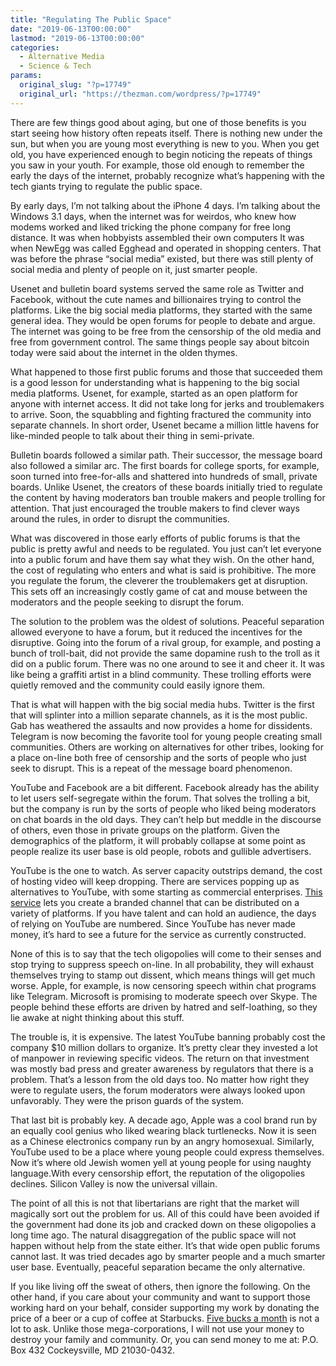 ```yaml
---
title: "Regulating The Public Space"
date: "2019-06-13T00:00:00"
lastmod: "2019-06-13T00:00:00"
categories:
  - Alternative Media
  - Science & Tech
params:
  original_slug: "?p=17749"
  original_url: "https://thezman.com/wordpress/?p=17749"
---
```


There are few things good about aging, but one of those benefits is you
start seeing how history often repeats itself. There is nothing new
under the sun, but when you are young most everything is new to you.
When you get old, you have experienced enough to begin noticing the
repeats of things you saw in your youth. For example, those old enough
to remember the early the days of the internet, probably recognize
what’s happening with the tech giants trying to regulate the public
space.

By early days, I’m not talking about the iPhone 4 days. I’m talking
about the Windows 3.1 days, when the internet was for weirdos, who knew
how modems worked and liked tricking the phone company for free long
distance. It was when hobbyists assembled their own computers It was
when NewEgg was called Egghead and operated in shopping centers. That
was before the phrase “social media” existed, but there was still plenty
of social media and plenty of people on it, just smarter people.

Usenet and bulletin board systems served the same role as Twitter and
Facebook, without the cute names and billionaires trying to control the
platforms. Like the big social media platforms, they started with the
same general idea. They would be open forums for people to debate and
argue. The internet was going to be free from the censorship of the old
media and free from government control. The same things people say about
bitcoin today were said about the internet in the olden thymes.

What happened to those first public forums and those that succeeded them
is a good lesson for understanding what is happening to the big social
media platforms. Usenet, for example, started as an open platform for
anyone with internet access. It did not take long for jerks and
troublemakers to arrive. Soon, the squabbling and fighting fractured the
community into separate channels. In short order, Usenet became a
million little havens for like-minded people to talk about their thing
in semi-private.

Bulletin boards followed a similar path. Their successor, the message
board also followed a similar arc. The first boards for college sports,
for example, soon turned into free-for-alls and shattered into hundreds
of small, private boards. Unlike Usenet, the creators of these boards
initially tried to regulate the content by having moderators ban trouble
makers and people trolling for attention. That just encouraged the
trouble makers to find clever ways around the rules, in order to disrupt
the communities.

What was discovered in those early efforts of public forums is that the
public is pretty awful and needs to be regulated. You just can’t let
everyone into a public forum and have them say what they wish. On the
other hand, the cost of regulating who enters and what is said is
prohibitive. The more you regulate the forum, the cleverer the
troublemakers get at disruption. This sets off an increasingly costly
game of cat and mouse between the moderators and the people seeking to
disrupt the forum.

The solution to the problem was the oldest of solutions. Peaceful
separation allowed everyone to have a forum, but it reduced the
incentives for the disruptive. Going into the forum of a rival group,
for example, and posting a bunch of troll-bait, did not provide the same
dopamine rush to the troll as it did on a public forum. There was no one
around to see it and cheer it. It was like being a graffiti artist in a
blind community. These trolling efforts were quietly removed and the
community could easily ignore them.

That is what will happen with the big social media hubs. Twitter is the
first that will splinter into a million separate channels, as it is the
most public. Gab has weathered the assaults and now provides a home for
dissidents. Telegram is now becoming the favorite tool for young people
creating small communities. Others are working on alternatives for other
tribes, looking for a place on-line both free of censorship and the
sorts of people who just seek to disrupt. This is a repeat of the
message board phenomenon.

YouTube and Facebook are a bit different. Facebook already has the
ability to let users self-segregate within the forum. That solves the
trolling a bit, but the company is run by the sorts of people who liked
being moderators on chat boards in the old days. They can’t help but
meddle in the discourse of others, even those in private groups on the
platform. Given the demographics of the platform, it will probably
collapse at some point as people realize its user base is old people,
robots and gullible advertisers.

YouTube is the one to watch. As server capacity outstrips demand, the
cost of hosting video will keep dropping. There are services popping up
as alternatives to YouTube, with some starting as commercial
enterprises. <a href="https://www.uscreen.tv/" rel="noopener noreferrer"
target="_blank">This service</a> lets you create a branded channel that
can be distributed on a variety of platforms. If you have talent and can
hold an audience, the days of relying on YouTube are numbered. Since
YouTube has never made money, it’s hard to see a future for the service
as currently constructed.

None of this is to say that the tech oligopolies will come to their
senses and stop trying to suppress speech on-line. In all probability,
they will exhaust themselves trying to stamp out dissent, which means
things will get much worse. Apple, for example, is now censoring speech
within chat programs like Telegram. Microsoft is promising to moderate
speech over Skype. The people behind these efforts are driven by hatred
and self-loathing, so they lie awake at night thinking about this stuff.

The trouble is, it is expensive. The latest YouTube banning probably
cost the company $10 million dollars to organize. It’s pretty clear they
invested a lot of manpower in reviewing specific videos. The return on
that investment was mostly bad press and greater awareness by regulators
that there is a problem. That’s a lesson from the old days too. No
matter how right they were to regulate users, the forum moderators were
always looked upon unfavorably. They were the prison guards of the
system.

That last bit is probably key. A decade ago, Apple was a cool brand run
by an equally cool genius who liked wearing black turtlenecks. Now it is
seen as a Chinese electronics company run by an angry homosexual.
Similarly, YouTube used to be a place where young people could express
themselves. Now it’s where old Jewish women yell at young people for
using naughty language.With every censorship effort, the reputation of
the oligopolies declines. Silicon Valley is now the universal villain.

The point of all this is not that libertarians are right that the market
will magically sort out the problem for us. All of this could have been
avoided if the government had done its job and cracked down on these
oligopolies a long time ago. The natural disaggregation of the public
space will not happen without help from the state either. It’s that wide
open public forums cannot last. It was tried decades ago by smarter
people and a much smarter user base. Eventually, peaceful separation
became the only alternative.

If you like living off the sweat of others, then ignore the following.
On the other hand, if you care about your community and want to support
those working hard on your behalf, consider supporting my work by
donating the price of a beer or a cup of coffee at Starbucks.
<a href="https://www.subscribestar.com/the-z-blog"
rel="noopener noreferrer" target="_blank">Five bucks a month</a> is not
a lot to ask. Unlike those mega-corporations, I will not use your money
to destroy your family and community. Or, you can send money to me at:
P.O. Box 432 Cockeysville, MD 21030-0432.
